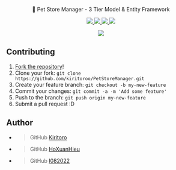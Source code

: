 <p align="center"
  <h2 align="center">🐹 Pet Store Manager - 3 Tier Model & Entity Framework </h2>
<p align="center">
  <a href="https://github.com/kiritoroo/AI_Final_Project/issues">
    <img src="https://img.shields.io/github/issues/kiritoroo/PetStoreManager"> 
  </a>
  <a href="https://github.com/kiritoroo/AI_Final_Project/network/members">
    <img src="https://img.shields.io/github/forks/kiritoroo/PetStoreManager"> 
  </a>  
  <a href="https://github.com/kiritoroo/AI_Final_Project/stargazers">
    <img src="https://img.shields.io/github/stars/kiritoroo/PetStoreManager"> 
  </a>
    <a href="https://github.com/kiritoroo/AI_Final_Project/LICENSE">
    <img src="https://img.shields.io/github/license/kiritoroo/PetStoreManage"> 
  </a>
</p>
<p align="center">
  <a href="https://github.com/kiritoroo/PetStoreManager">
    <img src="https://img.shields.io/static/v1?label=Sponsor&message=%E2%9D%A4&logo=GitHub&color=ff69b4"/> 
  </a>
</p>

## Contributing
1. [Fork the repository](https://github.com/kiritoroo/PetStoreManager/fork)!
2. Clone your fork: `git clone https://github.com/kiritoroo/PetStoreManager.git`
3. Create your feature branch: `git checkout -b my-new-feature`
4. Commit your changes: `git commit -a -m 'Add some feature'`
5. Push to the branch: `git push origin my-new-feature`
6. Submit a pull request :D

## Author
- > GitHub [Kiritoro](https://github.com/kiritoroo)
- > GitHub [HoXuanHieu](https://github.com/XuanHieuHo)
- > GitHub [I082022](https://github.com/I082022)
